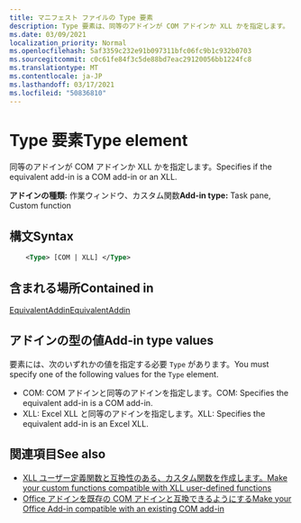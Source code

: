 ```yaml
---
title: マニフェスト ファイルの Type 要素
description: Type 要素は、同等のアドインが COM アドインか XLL かを指定します。
ms.date: 03/09/2021
localization_priority: Normal
ms.openlocfilehash: 5af3359c232e91b097311bfc06fc9b1c932b0703
ms.sourcegitcommit: c0c61fe84f3c5de88bd7eac29120056bb1224fc8
ms.translationtype: MT
ms.contentlocale: ja-JP
ms.lasthandoff: 03/17/2021
ms.locfileid: "50836810"
---
```

# <a name="type-element"></a><span data-ttu-id="234d4-103">Type 要素</span><span class="sxs-lookup"><span data-stu-id="234d4-103">Type element</span></span>

<span data-ttu-id="234d4-104">同等のアドインが COM アドインか XLL かを指定します。</span><span class="sxs-lookup"><span data-stu-id="234d4-104">Specifies if the equivalent add-in is a COM add-in or an XLL.</span></span>

<span data-ttu-id="234d4-105">**アドインの種類:** 作業ウィンドウ、カスタム関数</span><span class="sxs-lookup"><span data-stu-id="234d4-105">**Add-in type:** Task pane, Custom function</span></span>

## <a name="syntax"></a><span data-ttu-id="234d4-106">構文</span><span class="sxs-lookup"><span data-stu-id="234d4-106">Syntax</span></span>

```XML
    <Type> [COM | XLL] </Type>  
```

## <a name="contained-in"></a><span data-ttu-id="234d4-107">含まれる場所</span><span class="sxs-lookup"><span data-stu-id="234d4-107">Contained in</span></span>

[<span data-ttu-id="234d4-108">EquivalentAddin</span><span class="sxs-lookup"><span data-stu-id="234d4-108">EquivalentAddin</span></span>](equivalentaddin.md)

## <a name="add-in-type-values"></a><span data-ttu-id="234d4-109">アドインの型の値</span><span class="sxs-lookup"><span data-stu-id="234d4-109">Add-in type values</span></span>

<span data-ttu-id="234d4-110">要素には、次のいずれかの値を指定する必要 `Type` があります。</span><span class="sxs-lookup"><span data-stu-id="234d4-110">You must specify one of the following values for the `Type` element.</span></span>

- <span data-ttu-id="234d4-111">COM: COM アドインと同等のアドインを指定します。</span><span class="sxs-lookup"><span data-stu-id="234d4-111">COM: Specifies the equivalent add-in is a COM add-in.</span></span>
- <span data-ttu-id="234d4-112">XLL: Excel XLL と同等のアドインを指定します。</span><span class="sxs-lookup"><span data-stu-id="234d4-112">XLL: Specifies the equivalent add-in is an Excel XLL.</span></span>

## <a name="see-also"></a><span data-ttu-id="234d4-113">関連項目</span><span class="sxs-lookup"><span data-stu-id="234d4-113">See also</span></span>

- [<span data-ttu-id="234d4-114">XLL ユーザー定義関数と互換性のある、カスタム関数を作成します。</span><span class="sxs-lookup"><span data-stu-id="234d4-114">Make your custom functions compatible with XLL user-defined functions</span></span>](../../excel/make-custom-functions-compatible-with-xll-udf.md)
- [<span data-ttu-id="234d4-115">Office アドインを既存の COM アドインと互換できるようにする</span><span class="sxs-lookup"><span data-stu-id="234d4-115">Make your Office Add-in compatible with an existing COM add-in</span></span>](../../develop/make-office-add-in-compatible-with-existing-com-add-in.md)